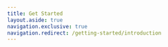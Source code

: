 ```yaml
---
title: Get Started
layout.aside: true
navigation.exclusive: true
navigation.redirect: /getting-started/introduction
---
```

